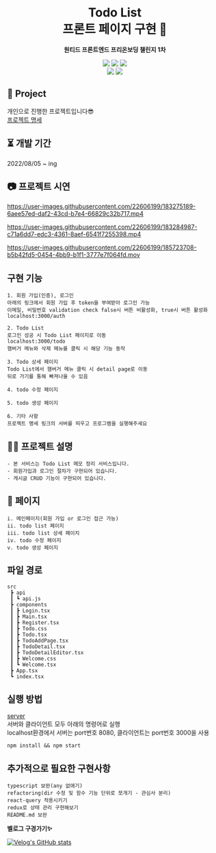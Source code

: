 <div align="center">

# Todo List <br/> 프론트 페이지 구현 📓

<b> 원티드 프론트엔드 프리온보딩 챌린지 1차 </b>

<p>
  <img src="https://img.shields.io/badge/React-^18.2.0-61DAFB?style=flat&logo=React&logoColor=white"/> 
  <img src="https://img.shields.io/badge/typescript-^4.7.4-3178c6?style=flat&logo=typescript&logoColor=white"/>
  <img src="https://img.shields.io/badge/node-v18.4.0-black?style=flat&logo=node&logoColor=white"/>
  <br/>
  <img src="https://img.shields.io/badge/Javscript-F7DF1E?style=flat&logo=Javascript&logoColor=white"/>
  <img src="https://img.shields.io/badge/CSS-DD3A0A?style=flat&logo=CSS3&logoColor=white"/>
</p>

</div>

## 📒 Project

개인으로 진행한 프로젝트입니다😎 <br/>
[프로젝트 명세](https://github.com/syoungee/wanted-pre-onboarding-challenge-fe-1-api)

## ⏳ 개발 기간

2022/08/05 ~ ing
<br/>

## 📷 프로젝트 시연

https://user-images.githubusercontent.com/22606199/183275189-6aee57ed-daf2-43cd-b7e4-66829c32b717.mp4

https://user-images.githubusercontent.com/22606199/183284987-c71a6dd7-edc3-4361-8aef-6541f7255398.mp4

https://user-images.githubusercontent.com/22606199/185723708-b5b42fd5-0454-4bb9-b1f1-3777e7f064fd.mov

## 구현 기능

```
1. 회원 가입(인증), 로그인
아래의 링크에서 회원 가입 후 token을 부여받아 로그인 가능
이메일, 비밀번호 validation check false시 버튼 비활성화, true시 버튼 활성화
localhost:3000/auth

2. Todo List
로그인 성공 시 Todo List 페이지로 이동
localhost:3000/todo
햄버거 메뉴와 삭제 메뉴를 클릭 시 해당 기능 동작

3. Todo 상세 페이지
Todo List에서 햄버거 메뉴 클릭 시 detail page로 이동
뒤로 가기를 통해 빠져나올 수 있음

4. todo 수정 페이지

5. todo 생성 페이지

6. 기타 사항
프로젝트 명세 링크의 서버를 띄우고 프로그램을 실행해주세요
```

## ✍🏻 프로젝트 설명

```
- 본 서비스는 Todo List 메모 정리 서비스입니다.
- 회원가입과 로그인 절차가 구현되어 있습니다.
- 게시글 CRUD 기능이 구현되어 있습니다.
```

## 📔 페이지

```
i. 메인페이지(회원 가입 or 로그인 접근 가능)
ii. todo list 페이지
iii. todo list 상세 페이지
iv. todo 수정 페이지
v. todo 생성 페이지
```

## 파일 경로

```
src
 ┣ api
 ┃ ┗ api.js
 ┣ components
 ┃ ┣ Login.tsx
 ┃ ┣ Main.tsx
 ┃ ┣ Register.tsx
 ┃ ┣ Todo.css
 ┃ ┣ Todo.tsx
 ┃ ┣ TodoAddPage.tsx
 ┃ ┣ TodoDetail.tsx
 ┃ ┣ TodoDetailEditor.tsx
 ┃ ┣ Welcome.css
 ┃ ┗ Welcome.tsx
 ┣ App.tsx
 ┗ index.tsx
```

## 실행 방법

[server](https://github.com/syoungee/wanted-pre-onboarding-challenge-fe-1-api)<br/>
서버와 클라이언트 모두 아래의 명령어로 실행<br/>
localhost환경에서 서버는 port번호 8080, 클라이언트는 port번호 3000을 사용<br/>
```
npm install && npm start
```

## 추가적으로 필요한 구현사항

```
typescript 보완(any 없애기)
refactoring(dir 수정 및 함수 기능 단위로 쪼개기 - 관심사 분리)
react-query 적용시키기
redux로 상태 관리 구현해보기
README.md 보완
```

<b>벨로그 구경가기✨</b><br/>

[![Velog's GitHub stats](https://velog-readme-stats.vercel.app/api?name=syoungee&color=dark)](https://velog.io/@syoungee)

